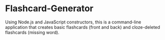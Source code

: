 # Flashcard-Generator

Using Node.js and JavaScript constructors, this is a command-line application that creates basic flashcards (front and back) and cloze-deleted flashcards (missing word).
